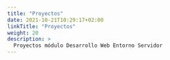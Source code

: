 ```yaml
---
title: "Proyectos"
date: 2021-10-21T10:29:17+02:00
linkTitle: "Proyectos"
weight: 20
description: >
  Proyectos módulo Desarrollo Web Entorno Servidor
---
```


